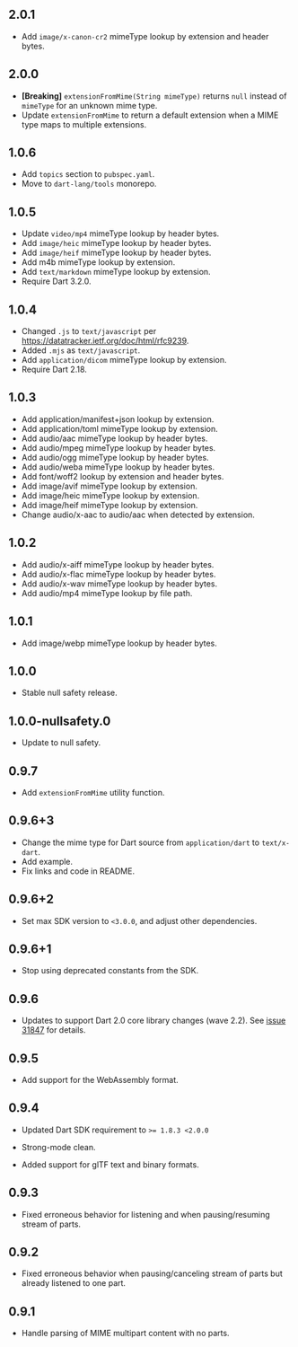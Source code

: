 ## 2.0.1
* Add `image/x-canon-cr2` mimeType lookup by extension and header bytes.

## 2.0.0

* **[Breaking]** `extensionFromMime(String mimeType)` returns `null` instead of `mimeType` for an unknown mime type.
* Update `extensionFromMime` to return a default extension when a MIME type maps to multiple extensions.

## 1.0.6

* Add `topics` section to `pubspec.yaml`.
* Move to `dart-lang/tools` monorepo.

## 1.0.5

* Update `video/mp4` mimeType lookup by header bytes.
* Add `image/heic` mimeType lookup by header bytes.
* Add `image/heif` mimeType lookup by header bytes.
* Add m4b mimeType lookup by extension.
* Add `text/markdown` mimeType lookup by extension.
* Require Dart 3.2.0.

## 1.0.4

* Changed `.js` to `text/javascript` per 
  https://datatracker.ietf.org/doc/html/rfc9239.
* Added `.mjs` as `text/javascript`.
* Add `application/dicom` mimeType lookup by extension.
* Require Dart 2.18.

## 1.0.3

* Add application/manifest+json lookup by extension.
* Add application/toml mimeType lookup by extension.
* Add audio/aac mimeType lookup by header bytes.
* Add audio/mpeg mimeType lookup by header bytes.
* Add audio/ogg mimeType lookup by header bytes.
* Add audio/weba mimeType lookup by header bytes.
* Add font/woff2 lookup by extension and header bytes.
* Add image/avif mimeType lookup by extension.
* Add image/heic mimeType lookup by extension.
* Add image/heif mimeType lookup by extension.
* Change audio/x-aac to audio/aac when detected by extension.

## 1.0.2

* Add audio/x-aiff mimeType lookup by header bytes.
* Add audio/x-flac mimeType lookup by header bytes.
* Add audio/x-wav mimeType lookup by header bytes.
* Add audio/mp4 mimeType lookup by file path.

## 1.0.1

* Add image/webp mimeType lookup by header bytes.

## 1.0.0

* Stable null safety release.

## 1.0.0-nullsafety.0

* Update to null safety.

## 0.9.7

* Add `extensionFromMime` utility function.

## 0.9.6+3

* Change the mime type for Dart source from `application/dart` to `text/x-dart`.
* Add example.
* Fix links and code in README.

## 0.9.6+2

* Set max SDK version to `<3.0.0`, and adjust other dependencies.

## 0.9.6+1

* Stop using deprecated constants from the SDK.

## 0.9.6

* Updates to support Dart 2.0 core library changes (wave
  2.2). See [issue 31847][sdk#31847] for details.

  [sdk#31847]: https://github.com/dart-lang/sdk/issues/31847

## 0.9.5

* Add support for the WebAssembly format.

## 0.9.4

* Updated Dart SDK requirement to `>= 1.8.3 <2.0.0`

* Strong-mode clean.

* Added support for glTF text and binary formats.

## 0.9.3

* Fixed erroneous behavior for listening and when pausing/resuming
  stream of parts.

## 0.9.2

* Fixed erroneous behavior when pausing/canceling stream of parts but already
  listened to one part.

## 0.9.1

* Handle parsing of MIME multipart content with no parts.
